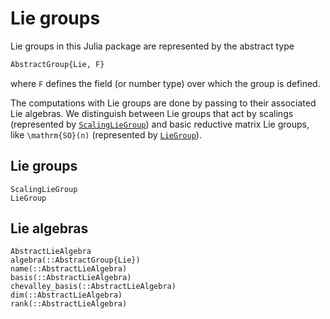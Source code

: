 # Lie groups
Lie groups in this Julia package are represented by the abstract type
```julia
AbstractGroup{Lie, F}
```
where `F` defines the field (or number type) over which the group is defined.

The computations with Lie groups are done by passing to their associated Lie algebras. We distinguish between Lie groups that act by scalings (represented by [`ScalingLieGroup`](@ref)) and basic reductive matrix Lie groups, like ``\mathrm{SO}(n)`` (represented by [`LieGroup`](@ref)).

## Lie groups

```@docs
ScalingLieGroup
LieGroup
```

## Lie algebras

```@docs
AbstractLieAlgebra
algebra(::AbstractGroup{Lie})
name(::AbstractLieAlgebra)
basis(::AbstractLieAlgebra)
chevalley_basis(::AbstractLieAlgebra)
dim(::AbstractLieAlgebra)
rank(::AbstractLieAlgebra)
```